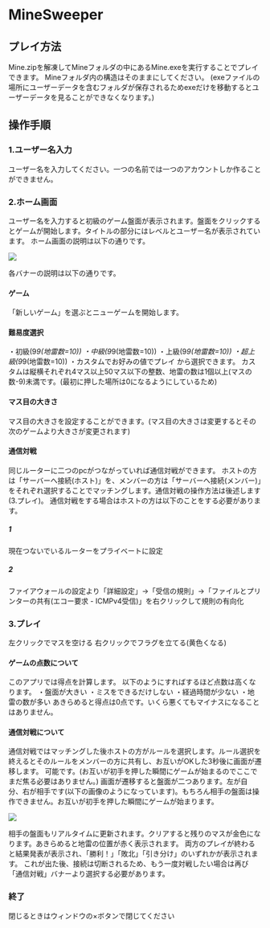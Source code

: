 # MineSweeper
## プレイ方法
Mine.zipを解凍してMineフォルダの中にあるMine.exeを実行することでプレイできます。
Mineフォルダ内の構造はそのままにしてください。
(exeファイルの場所にユーザーデータを含むフォルダが保存されるためexeだけを移動するとユーザーデータを見ることができなくなります。)

## 操作手順
### 1.ユーザー名入力
ユーザー名を入力してください。一つの名前では一つのアカウントしか作ることができません。
### 2.ホーム画面
ユーザー名を入力すると初級のゲーム盤面が表示されます。盤面をクリックするとゲームが開始します。タイトルの部分にはレベルとユーザー名が表示されています。
ホーム画面の説明は以下の通りです。

![](https://i.imgur.com/1BnD7YS.jpg)

各バナーの説明は以下の通りです。
#### ゲーム
「新しいゲーム」を選ぶとニューゲームを開始します。
#### 難易度選択
・初級(9*9(地雷数=10))
・中級(9*9(地雷数=10))
・上級(9*9(地雷数=10))
・超上級(9*9(地雷数=10))
・カスタムでお好みの値でプレイ
から選択できます。
カスタムは縦横それぞれ4マス以上50マス以下の整数、地雷の数は1個以上(マスの数-9)未満です。(最初に押した場所は0になるようにしているため)
#### マス目の大きさ
マス目の大きさを設定することができます。(マス目の大きさは変更するとその次のゲームより大きさが変更されます)

#### 通信対戦
同じルーターに二つのpcがつながっていれば通信対戦ができます。
ホストの方は「サーバーへ接続(ホスト)」を、メンバーの方は「サーバーへ接続(メンバー)」をそれぞれ選択することでマッチングします。通信対戦の操作方法は後述します    (3.プレイ)。
通信対戦をする場合はホストの方は以下のことをする必要があります。
##### 1
現在つないでいるルーターをプライベートに設定
##### 2
ファイアウォールの設定より「詳細設定」→「受信の規則」→「ファイルとプリンターの共有(エコー要求 - ICMPv4受信)」を右クリックして規則の有向化

### 3.プレイ
左クリックでマスを空ける
右クリックでフラグを立てる(黄色くなる)
#### ゲームの点数について
このアプリでは得点を計算します。
以下のようにすればするほど点数は高くなります。
・盤面が大きい
・ミスをできるだけしない
・経過時間が少ない
・地雷の数が多い
あきらめると得点は0点です。いくら悪くてもマイナスになることはありません。

#### 通信対戦について
通信対戦ではマッチングした後ホストの方がルールを選択します。ルール選択を終えるとそのルールをメンバーの方に共有し、お互いがOKした3秒後に画面が遷移します。
可能です。(お互いが初手を押した瞬間にゲームが始まるのでここでまだ焦る必要はありません。)
画面が遷移すると盤面が二つあります。左が自分、右が相手です(以下の画像のようになっています)。もちろん相手の盤面は操作できません。お互いが初手を押した瞬間にゲームが始まります。

![](https://i.imgur.com/lcfwAXj.jpg)

相手の盤面もリアルタイムに更新されます。クリアすると残りのマスが金色になります。あきらめると地雷の位置が赤く表示されます。
両方のプレイが終わると結果発表が表示され、「勝利！」「敗北」「引き分け」のいずれかが表示されます。
これが出た後、接続は切断されるため、もう一度対戦したい場合は再び「通信対戦」バナーより選択する必要があります。

### 終了
閉じるときはウィンドウの×ボタンで閉じてください
